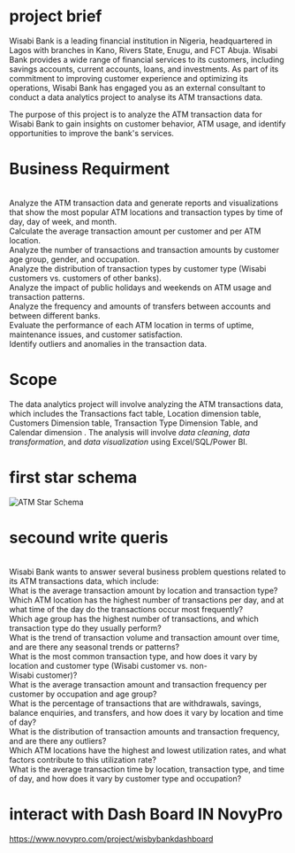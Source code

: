 # project brief
Wisabi Bank is a leading financial institution in Nigeria, headquartered in Lagos with branches in Kano, Rivers State, Enugu, and FCT Abuja. Wisabi Bank provides a wide range of financial services to its customers, including savings accounts, current accounts, loans, and investments. As part of its commitment to improving customer experience and optimizing its operations, Wisabi Bank has engaged you as an external consultant to conduct a data analytics project to analyse its ATM transactions data.

The purpose of this project is to analyze the ATM transaction data for Wisabi Bank to gain insights on customer behavior, ATM usage, and identify opportunities to improve the bank's services.
 # Business Requirment

<br>	Analyze the ATM transaction data and generate reports and visualizations that show the most popular ATM locations and transaction types by time of day, day of week, and month.
<br>	Calculate the average transaction amount per customer and per ATM location.
<br>	Analyze the number of transactions and transaction amounts by customer age group, gender, and occupation.
<br>	Analyze the distribution of transaction types by customer type (Wisabi customers vs. customers of other banks).
<br>	Analyze the impact of public holidays and weekends on ATM usage and transaction patterns.
<br>	Analyze the frequency and amounts of transfers between accounts and between different banks.
<br>	Evaluate the performance of each ATM location in terms of uptime, maintenance issues, and customer satisfaction.
<br>	Identify outliers and anomalies in the transaction data.

 # Scope
The data analytics project will involve analyzing the ATM transactions data, which includes the Transactions fact table,
Location dimension table,
Customers Dimension table,
Transaction Type Dimension Table,
 and Calendar dimension
. The analysis will involve *data cleaning*, *data transformation*, and *data visualization* using Excel/SQL/Power BI.
# first star schema
![ATM Star Schema](https://github.com/Mario-farouk/ATM/assets/136117708/e378fc26-dbda-461c-850a-a8b8ac0f113a)
 # secound write queris 
<br> Wisabi Bank wants to answer several business problem questions related to its ATM transactions data, which include:
<br>	What is the average transaction amount by location and transaction type?
<br>	Which ATM location has the highest number of transactions per day, and at what time of the day do the transactions occur most frequently?
<br>	Which age group has the highest number of transactions, and which transaction type do they usually perform?
<br>	What is the trend of transaction volume and transaction amount over time, and are there any seasonal trends or patterns?
<br>	What is the most common transaction type, and how does it vary by location and customer type (Wisabi customer vs. non-<br>Wisabi customer)?
<br>	What is the average transaction amount and transaction frequency per customer by occupation and age group?
<br>	What is the percentage of transactions that are withdrawals, savings, balance enquiries, and transfers, and how does it vary by location and time of day?
<br>	What is the distribution of transaction amounts and transaction frequency, and are there any outliers?
<br>	Which ATM locations have the highest and lowest utilization rates, and what factors contribute to this utilization rate?
<br>	What is the average transaction time by location, transaction type, and time of day, and how does it vary by customer type and occupation?

# interact with Dash Board IN NovyPro
https://www.novypro.com/project/wisbybankdashboard
